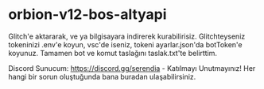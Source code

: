 # orbion-v12-bos-altyapi

Glitch'e aktararak, ve ya bilgisayara indirerek kurabilirisiz. Glitchteyseniz tokeninizi .env'e koyun, vsc'de iseniz, tokeni ayarlar.json'da botToken'e koyunuz. Tamamen bot ve komut taslağını taslak.txt'te belirttim.

Discord Sunucum: https://discord.gg/serendia - Katılmayı Unutmayınız! Her hangi bir sorun oluştuğunda bana buradan ulaşabilirsiniz.
